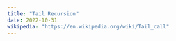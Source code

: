 ```yaml
---
title: "Tail Recursion"
date: 2022-10-31
wikipedia: "https://en.wikipedia.org/wiki/Tail_call"
---
```






